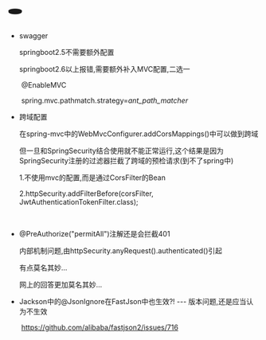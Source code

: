 # :hole:

- swagger

  springboot2.5不需要额外配置

  springboot2.6以上报错,需要额外补入MVC配置,二选一

  ​	@EnableMVC 

  ​	spring.mvc.pathmatch.strategy=*ant_path_matcher*

  

- 跨域配置 

  在spring-mvc中的WebMvcConfigurer.addCorsMappings()中可以做到跨域

  但一旦和SpringSecurity结合使用就不能正常运行,这个结果是因为SpringSecurity注册的过滤器拦截了跨域的预检请求(到不了spring中)

  1.不使用mvc的配置,而是通过CorsFilter的Bean 

  2.httpSecurity.addFilterBefore(corsFilter, JwtAuthenticationTokenFilter.class);
  
  ​	

- @PreAuthorize("permitAll")注解还是会拦截401

  内部机制问题,由httpSecurity.anyRequest().authenticated()引起

  有点莫名其妙...

  网上的回答更加莫名其妙...



- Jackson中的@JsonIgnore在FastJson中也生效?! --- 版本问题,还是应当认为不生效

  ​	https://github.com/alibaba/fastjson2/issues/716